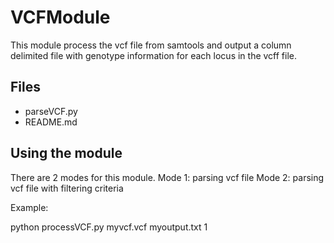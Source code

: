 VCFModule
==========
This module process the vcf file from samtools and output a column delimited file with genotype information for each locus in the vcff file.


Files
-----
* parseVCF.py
* README.md


Using the module
-----------------
There are 2 modes for this module.
Mode 1: parsing vcf file
Mode 2: parsing vcf file with filtering criteria

Example:

  python processVCF.py myvcf.vcf myoutput.txt 1
